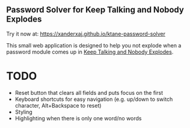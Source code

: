 Password Solver for Keep Talking and Nobody Explodes
----------------------------------------------------

Try it now at: https://xanderxaj.github.io/ktane-password-solver

This small web application is designed to help you not explode when a password module comes up in [Keep Talking and Nobody Explodes][ktane].

[ktane]: http://www.keeptalkinggame.com/

# TODO

- Reset button that clears all fields and puts focus on the first
- Keyboard shortcuts for easy navigation (e.g. up/down to switch character, Alt+Backspace to reset)
- Styling
- Highlighting when there is only one word/no words
